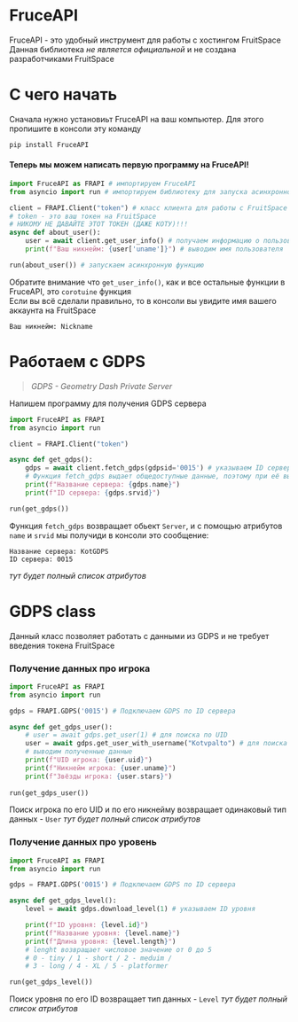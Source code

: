 # FruceAPI
FruceAPI - это удобный инструмент для работы с хостингом FruitSpace  
Данная библиотека *не является официальной* и не создана разработчиками FruitSpace

# С чего начать
Сначала нужно установиьт FruceAPI на ваш компьютер. Для этого пропишите в консоли эту команду
```py
pip install FruceAPI
```
#### Теперь мы можем написать первую программу на FruceAPI!
```py
import FruceAPI as FRAPI # импортируем FruceAPI
from asyncio import run # импортируем библиотеку для запуска асинхронной функции

client = FRAPI.Client("token") # класс клиента для работы с FruitSpace
# token - это ваш токен на FruitSpace
# НИКОМУ НЕ ДАВАЙТЕ ЭТОТ ТОКЕН (ДАЖЕ КОТУ)!!!
async def about_user(): 
    user = await client.get_user_info() # получаем информацию о пользователе
    print(f"Ваш никнейм: {user['uname']}") # выводим имя пользователя

run(about_user()) # запускаем асинхронную функцию
```
Обратите внимание что `get_user_info()`, как и все остальные функции в FruceAPI, это `corotuine` функция  
Если вы всё сделали правильно, то в консоли вы увидите имя вашего аккаунта на FruitSpace
```
Ваш никнейм: Nickname
```

# Работаем с GDPS
> _GDPS - Geometry Dash Private Server_

Напишем программу для получения GDPS сервера
```py
import FruceAPI as FRAPI
from asyncio import run

client = FRAPI.Client("token")

async def get_gdps():
    gdps = await client.fetch_gdps(gdpsid='0015') # указываем ID сервера
    # Функция fetch_gdps выдает общедоступные данные, поэтому при её вызове необязательно писать токен в client
    print(f"Название сервера: {gdps.name}")
    print(f"ID сервера: {gdps.srvid}")

run(get_gdps())
```
Функция `fetch_gdps` возвращает обьект `Server`, и с помощью атрибутов `name` и `srvid` мы получиди в консоли это сообщение:
```
Название сервера: KotGDPS
ID сервера: 0015
```
*тут будет полный список атрибутов*

# GDPS class
Данный класс позволяет работать с данными из GDPS и не требует введения токена FruitSpace  
### Получение данных про игрока
```py
import FruceAPI as FRAPI
from asyncio import run

gdps = FRAPI.GDPS('0015') # Подключаем GDPS по ID сервера

async def get_gdps_user():
    # user = await gdps.get_user(1) # для поиска по UID
    user = await gdps.get_user_with_username("Kotvpalto") # для поиска по никнейму
    # выводим полученные данные
    print(f"UID игрока: {user.uid}")
    print(f"Никнейм игрока: {user.uname}")
    print(f"Звёзды игрока: {user.stars}")
    
run(get_gdps_user())
```
Поиск игрока по его UID и по его никнейму возвращает одинаковый тип данных - `User` 
*тут будет полный список атрибутов*

### Получение данных про уровень
```py
import FruceAPI as FRAPI
from asyncio import run

gdps = FRAPI.GDPS('0015') # Подключаем GDPS по ID сервера

async def get_gdps_level():
    level = await gdps.download_level(1) # указываем ID уровня

    print(f"ID уровня: {level.id}")
    print(f"Название уровня: {level.name}")
    print(f"Длина уровня: {level.length}")
    # lenght возвращает числовое значение от 0 до 5
    # 0 - tiny / 1 - short / 2 - meduim /
    # 3 - long / 4 - XL / 5 - platformer

run(get_gdps_level())
```
Поиск уровня по его ID возвращает тип данных - `Level`
*тут будет полный список атрибутов*

